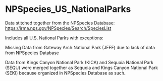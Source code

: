 # NPSpecies_US_NationalParks

Data stitched together from the NPSpecies Database: https://irma.nps.gov/NPSpecies/Search/SpeciesList

Includes all U.S. National Parks with exceptions:

Missing Data from Gateway Arch National Park (JEFF) due to lack of data from NPSpecies Database

Data from Kings Canyon National Park (KICA) and Sequoia National Park (SEQU) were merged together as Sequoia and Kings Canyon National Park (SEKI) because organized in NPSpecies Database as such.
